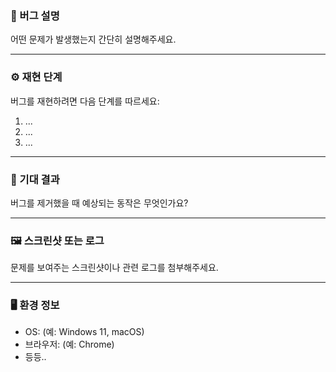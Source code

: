 ### 🐛 버그 설명

어떤 문제가 발생했는지 간단히 설명해주세요.

---

### ⚙️ 재현 단계

버그를 재현하려면 다음 단계를 따르세요:

1. ...
2. ...
3. ...

---

### 🧾 기대 결과

버그를 제거했을 때 예상되는 동작은 무엇인가요?

---

### 🖼️ 스크린샷 또는 로그

문제를 보여주는 스크린샷이나 관련 로그를 첨부해주세요.

---

### 🖥️ 환경 정보

- OS: (예: Windows 11, macOS)
- 브라우저: (예: Chrome)
- 등등..

